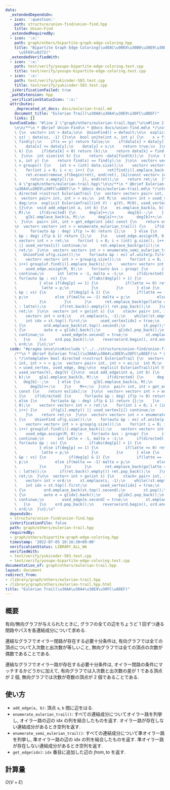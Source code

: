 ```yaml
---
data:
  _extendedDependsOn:
  - icon: ':question:'
    path: structure/union-find/union-find.hpp
    title: Union-Find
  _extendedRequiredBy:
  - icon: ':x:'
    path: graph/others/bipartite-graph-edge-coloring.hpp
    title: "Bipartite Graph Edge Coloring(\u4E8C\u90E8\u30B0\u30E9\u30D5\u306E\u8FBA\
      \u5F69\u8272)"
  _extendedVerifiedWith:
  - icon: ':x:'
    path: test/verify/yosupo-bipartite-edge-coloring.test.cpp
    title: test/verify/yosupo-bipartite-edge-coloring.test.cpp
  - icon: ':x:'
    path: test/verify/yukicoder-583.test.cpp
    title: test/verify/yukicoder-583.test.cpp
  _isVerificationFailed: true
  _pathExtension: hpp
  _verificationStatusIcon: ':x:'
  attributes:
    _deprecated_at_docs: docs/eulerian-trail.md
    document_title: "Eulerian Trail(\u30AA\u30A4\u30E9\u30FC\u8DEF)"
    links: []
  bundledCode: "#line 2 \"graph/others/eulerian-trail.hpp\"\n\n#line 2 \"structure/union-find/union-find.hpp\"\
    \n\n/**\n * @brief Union-Find\n * @docs docs/union-find.md\n */\nstruct UnionFind\
    \ {\n  vector< int > data;\n\n  UnionFind() = default;\n\n  explicit UnionFind(size_t\
    \ sz) : data(sz, -1) {}\n\n  bool unite(int x, int y) {\n    x = find(x), y =\
    \ find(y);\n    if(x == y) return false;\n    if(data[x] > data[y]) swap(x, y);\n\
    \    data[x] += data[y];\n    data[y] = x;\n    return true;\n  }\n\n  int find(int\
    \ k) {\n    if(data[k] < 0) return (k);\n    return data[k] = find(data[k]);\n\
    \  }\n\n  int size(int k) {\n    return -data[find(k)];\n  }\n\n  bool same(int\
    \ x, int y) {\n    return find(x) == find(y);\n  }\n\n  vector< vector< int >\
    \ > groups() {\n    int n = (int) data.size();\n    vector< vector< int > > ret(n);\n\
    \    for(int i = 0; i < n; i++) {\n      ret[find(i)].emplace_back(i);\n    }\n\
    \    ret.erase(remove_if(begin(ret), end(ret), [&](const vector< int > &v) {\n\
    \      return v.empty();\n    }), end(ret));\n    return ret;\n  }\n};\n#line\
    \ 4 \"graph/others/eulerian-trail.hpp\"\n\n/**\n * @brief Eulerian Trail(\u30AA\
    \u30A4\u30E9\u30FC\u8DEF)\n * @docs docs/eulerian-trail.md\n */\ntemplate< bool\
    \ directed >\nstruct EulerianTrail {\n  vector< vector< pair< int, int > > > g;\n\
    \  vector< pair< int, int > > es;\n  int M;\n  vector< int > used_vertex, used_edge,\
    \ deg;\n\n  explicit EulerianTrail(int V) : g(V), M(0), used_vertex(V), deg(V)\
    \ {}\n\n  void add_edge(int a, int b) {\n    es.emplace_back(a, b);\n    g[a].emplace_back(b,\
    \ M);\n    if(directed) {\n      deg[a]++;\n      deg[b]--;\n    } else {\n  \
    \    g[b].emplace_back(a, M);\n      deg[a]++;\n      deg[b]++;\n    }\n    M++;\n\
    \  }\n\n  pair< int, int > get_edge(int idx) const {\n    return es[idx];\n  }\n\
    \n  vector< vector< int > > enumerate_eulerian_trail() {\n    if(directed) {\n\
    \      for(auto &p : deg) if(p != 0) return {};\n    } else {\n      for(auto\
    \ &p : deg) if(p & 1) return {};\n    }\n    used_edge.assign(M, 0);\n    vector<\
    \ vector< int > > ret;\n    for(int i = 0; i < (int) g.size(); i++) {\n      if(g[i].empty()\
    \ || used_vertex[i]) continue;\n      ret.emplace_back(go(i));\n    }\n    return\
    \ ret;\n  }\n\n  vector< vector< int > > enumerate_semi_eulerian_trail() {\n \
    \   UnionFind uf(g.size());\n    for(auto &p : es) uf.unite(p.first, p.second);\n\
    \    vector< vector< int > > group(g.size());\n    for(int i = 0; i < (int) g.size();\
    \ i++) group[uf.find(i)].emplace_back(i);\n    vector< vector< int > > ret;\n\
    \    used_edge.assign(M, 0);\n    for(auto &vs : group) {\n      if(vs.empty())\
    \ continue;\n      int latte = -1, malta = -1;\n      if(directed) {\n       \
    \ for(auto &p : vs) {\n          if(abs(deg[p]) > 1) {\n            return {};\n\
    \          } else if(deg[p] == 1) {\n            if(latte >= 0) return {};\n \
    \           latte = p;\n          }\n        }\n      } else {\n        for(auto\
    \ &p : vs) {\n          if(deg[p] & 1) {\n            if(latte == -1) latte =\
    \ p;\n            else if(malta == -1) malta = p;\n            else return {};\n\
    \          }\n        }\n      }\n      ret.emplace_back(go(latte == -1 ? vs.front()\
    \ : latte));\n      if(ret.back().empty()) ret.pop_back();\n    }\n    return\
    \ ret;\n  }\n\n  vector< int > go(int s) {\n    stack< pair< int, int > > st;\n\
    \    vector< int > ord;\n    st.emplace(s, -1);\n    while(!st.empty()) {\n  \
    \    int idx = st.top().first;\n      used_vertex[idx] = true;\n      if(g[idx].empty())\
    \ {\n        ord.emplace_back(st.top().second);\n        st.pop();\n      } else\
    \ {\n        auto e = g[idx].back();\n        g[idx].pop_back();\n        if(used_edge[e.second])\
    \ continue;\n        used_edge[e.second] = true;\n        st.emplace(e);\n   \
    \   }\n    }\n    ord.pop_back();\n    reverse(ord.begin(), ord.end());\n    return\
    \ ord;\n  }\n};\n"
  code: "#pragma once\n\n#include \"../../structure/union-find/union-find.hpp\"\n\n\
    /**\n * @brief Eulerian Trail(\u30AA\u30A4\u30E9\u30FC\u8DEF)\n * @docs docs/eulerian-trail.md\n\
    \ */\ntemplate< bool directed >\nstruct EulerianTrail {\n  vector< vector< pair<\
    \ int, int > > > g;\n  vector< pair< int, int > > es;\n  int M;\n  vector< int\
    \ > used_vertex, used_edge, deg;\n\n  explicit EulerianTrail(int V) : g(V), M(0),\
    \ used_vertex(V), deg(V) {}\n\n  void add_edge(int a, int b) {\n    es.emplace_back(a,\
    \ b);\n    g[a].emplace_back(b, M);\n    if(directed) {\n      deg[a]++;\n   \
    \   deg[b]--;\n    } else {\n      g[b].emplace_back(a, M);\n      deg[a]++;\n\
    \      deg[b]++;\n    }\n    M++;\n  }\n\n  pair< int, int > get_edge(int idx)\
    \ const {\n    return es[idx];\n  }\n\n  vector< vector< int > > enumerate_eulerian_trail()\
    \ {\n    if(directed) {\n      for(auto &p : deg) if(p != 0) return {};\n    }\
    \ else {\n      for(auto &p : deg) if(p & 1) return {};\n    }\n    used_edge.assign(M,\
    \ 0);\n    vector< vector< int > > ret;\n    for(int i = 0; i < (int) g.size();\
    \ i++) {\n      if(g[i].empty() || used_vertex[i]) continue;\n      ret.emplace_back(go(i));\n\
    \    }\n    return ret;\n  }\n\n  vector< vector< int > > enumerate_semi_eulerian_trail()\
    \ {\n    UnionFind uf(g.size());\n    for(auto &p : es) uf.unite(p.first, p.second);\n\
    \    vector< vector< int > > group(g.size());\n    for(int i = 0; i < (int) g.size();\
    \ i++) group[uf.find(i)].emplace_back(i);\n    vector< vector< int > > ret;\n\
    \    used_edge.assign(M, 0);\n    for(auto &vs : group) {\n      if(vs.empty())\
    \ continue;\n      int latte = -1, malta = -1;\n      if(directed) {\n       \
    \ for(auto &p : vs) {\n          if(abs(deg[p]) > 1) {\n            return {};\n\
    \          } else if(deg[p] == 1) {\n            if(latte >= 0) return {};\n \
    \           latte = p;\n          }\n        }\n      } else {\n        for(auto\
    \ &p : vs) {\n          if(deg[p] & 1) {\n            if(latte == -1) latte =\
    \ p;\n            else if(malta == -1) malta = p;\n            else return {};\n\
    \          }\n        }\n      }\n      ret.emplace_back(go(latte == -1 ? vs.front()\
    \ : latte));\n      if(ret.back().empty()) ret.pop_back();\n    }\n    return\
    \ ret;\n  }\n\n  vector< int > go(int s) {\n    stack< pair< int, int > > st;\n\
    \    vector< int > ord;\n    st.emplace(s, -1);\n    while(!st.empty()) {\n  \
    \    int idx = st.top().first;\n      used_vertex[idx] = true;\n      if(g[idx].empty())\
    \ {\n        ord.emplace_back(st.top().second);\n        st.pop();\n      } else\
    \ {\n        auto e = g[idx].back();\n        g[idx].pop_back();\n        if(used_edge[e.second])\
    \ continue;\n        used_edge[e.second] = true;\n        st.emplace(e);\n   \
    \   }\n    }\n    ord.pop_back();\n    reverse(ord.begin(), ord.end());\n    return\
    \ ord;\n  }\n};\n"
  dependsOn:
  - structure/union-find/union-find.hpp
  isVerificationFile: false
  path: graph/others/eulerian-trail.hpp
  requiredBy:
  - graph/others/bipartite-graph-edge-coloring.hpp
  timestamp: '2022-07-05 18:16:30+09:00'
  verificationStatus: LIBRARY_ALL_WA
  verifiedWith:
  - test/verify/yukicoder-583.test.cpp
  - test/verify/yosupo-bipartite-edge-coloring.test.cpp
documentation_of: graph/others/eulerian-trail.hpp
layout: document
redirect_from:
- /library/graph/others/eulerian-trail.hpp
- /library/graph/others/eulerian-trail.hpp.html
title: "Eulerian Trail(\u30AA\u30A4\u30E9\u30FC\u8DEF)"
---
```

## 概要

有向/無向グラフが与えられたときに, グラフの全ての辺をちょうど $1$ 回ずつ通る閉路やパスを各連結成分について求める.

連結なグラフでオイラー閉路が存在する必要十分条件は, 有向グラフでは全ての頂点について入次数と出次数が等しいこと, 無向グラフでは全ての頂点の次数が偶数であることである.

連結なグラフでオイラー路が存在する必要十分条件は, オイラー閉路の条件にマッチするかどうかに加えて, 有向グラフでは入次数と出次数の差が $1$ である頂点が $2$ 個, 無向グラフでは次数が奇数の頂点が $2$ 個であることである.

## 使い方

* `add_edge(a, b)`: 頂点 `a`, `b` 間に辺をはる.
* `enumerate_eulerian_trail()`: すべての連結成分についてオイラー路を列挙し, オイラー路の辺の idx の列を結合したものを返す. オイラー路が存在しない連結成分があるとき空列を返す.
* `enumerate_semi_eulerian_trail()`: すべての連結成分について準オイラー路を列挙し, 準オイラー路の辺の idx の列を結合したものを返す. 準オイラー路が存在しない連結成分があるとき空列を返す.
* `get_edge(idx)`: `idx` 番目に追加した辺の ${from, to}$ を返す.

## 計算量

$O(V + E)$
